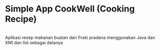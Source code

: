 <H1> Simple App CookWell (Cooking Recipe) </H1>
</br>
Aplikasi resep makanan buatan dari friski pradana menggunakan Java dan XMl dan list sebagai datanya
